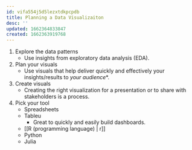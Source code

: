 ```yaml
---
id: vifa554j5d5lezxtdkpcpdb
title: Planning a Data Visualizaiton
desc: ''
updated: 1662364833847
created: 1662363919768
---
```


1. Explore the data patterns
    - Use insights from exploratory data analysis (EDA).
2. Plan your visuals
    - Use visuals that help deliver quickly and effectively your insights/results to *your audience**.
3. Create visuals
    - Creating the right visualization for a presentation or to share with stakeholders is a process.
4. Pick your tool
    - Spreadsheets
    - Tableu
        - Great to quickly and easily build dashboards.
    - [[R (programming language) | r]]
    - Python
    - Julia